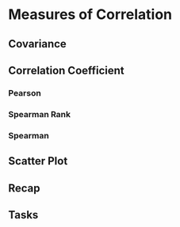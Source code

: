 # Measures of Correlation

## Covariance

## Correlation Coefficient

### Pearson

### Spearman Rank

### Spearman

## Scatter Plot

## Recap

## Tasks

